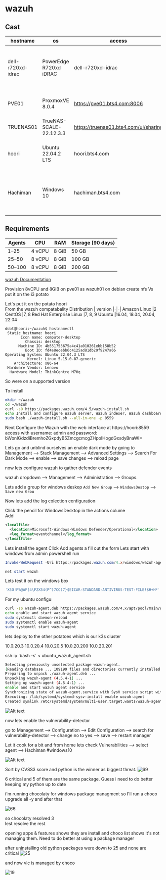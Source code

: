 # wazuh

## Cast
|hostname | os | access | ip  |  |  |  | | | |
|-|-|-|-|-|-|-|-|-|-|
dell-r720xd-idrac | PowerEdge R720xd iDRAC | dell-r720xd-idrac | 192.168.2.40 | 2x Intel(R) Xeon(R) CPU E5-2680 0 @ 2.70GHz | 384.00 GB 24x DDR-3	16.00 GB Dual Rank 1333 MHz |2x WDC WDS500G2B0A 465.25 GBSSD  | 3x WDC WUH721414AL 13038.50 GB sata | 2x WDC WD140EFGX 68 13038.50 GB sata
PVE01 | ProxmoxVE 8.0.4 | https://pve01.bts4.com:8006 | 192.168.2.42 | bare metal on DELL-R720XD | mirrored on ssd
TRUENAS01 | TrueNAS-SCALE-22.12.3.3 | https://truenas01.bts4.com/ui/sharing | 192.168.2.60 | hosted on PVE01 | 5x 14tb hdd passthrough | 
hoori |  Ubuntu 22.04.2 LTS | hoori.bts4.com | 192.168.2.41 | Intel(R) Core(TM) i3-10100T CPU | 32gb ddr4 3200 | Samsung SSD 970 EVO Plus 1TB | maas controller | searxng
Hachiman | Windows 10 | hachiman.bts4.com | 192.168.2.43 | 2x Intel(R) Xeon(R) CPU E5-2687W 0 @ 3.10GHz | 8x8gb 1333 ddr3 



## Requirements
    

Agents | CPU  | RAM | Storage (90 days)
|-|-|-|-|
| 1–25 | 4 vCPU | 8 GiB |50 GB 
25–50 | 8 vCPU |8 GiB|100 GB
50–100|8 vCPU|8 GiB|200 GB
[wazuh Documentation](https://documentation.wazuh.com/current/quickstart.html)

Provision 8vCPU and 8GiB on pve01 as wazuh01 on debian create nfs 
Vs put it on the i3 potato

Let's put it on the potato hoori  
From the wazuh compatabality
Distribution | version 
|-|-|
Amazon Linux |2 
CentOS |7, 8 
Red Hat Enterprise Linux |7, 8, 9 
Ubuntu |16.04, 18.04, 20.04, 22.04

```
ddot@hoori:~/wazuh$ hostnamectl 
 Static hostname: hoori
       Icon name: computer-desktop
         Chassis: desktop
      Machine ID: 4b551753675a4c41a010261ebb158b52
         Boot ID: fd4e8ecebb6c4125ad81db20f9247a66
Operating System: Ubuntu 22.04.3 LTS              
          Kernel: Linux 5.15.0-87-generic
    Architecture: x86-64
 Hardware Vendor: Lenovo
  Hardware Model: ThinkCentre M70q
```
So were on a supported version 

To install
```sh
mkdir ~/wazuh
cd ~/wazuh
curl -sO https://packages.wazuh.com/4.5/wazuh-install.sh 
echo Install and configure Wazuh server, Wazuh indexer, Wazuh dashboard. and give it a unused port of 8559
sudo bash ./wazuh-install.sh --all-in-one -p 8559
```

Next Configure the Wazuh with the web interface at https://hoori:8559  
access with username: admin and password: bWxnIGdzdiBremhoZGxpdyB5ZmcgcmcgZHpoIHogdGxsdyBnaWI=

Lets go and unblind ourselves an enable dark mode by going to Management --> Stack Management --> Advanced Settings --> Search For Dark Mode --> enable --> save changes --> reload page

now lets configure wazuh to gather defender events

wazuh dropdown --> Management --> Administration --> Groups

Lets add a group for windows deskop ```Add New Group``` --> ```WindowsDestop``` --> ```Save new Grou```

Now lets add the log colection configuration

Click the pencil for WindowsDesktop in the actions colume   
Add 
```xml
<localfile>
  <location>Microsoft-Windows-Windows Defender/Operational</location>
  <log_format>eventchannel</log_format>
</localfile>
```


Lets install the agent 
Click Add agents a fill out the form
Lets start with windows
from admin powershell run 
```ps1
Invoke-WebRequest -Uri https://packages.wazuh.com/4.x/windows/wazuh-agent-4.5.4-1.msi -OutFile ${env:tmp}\wazuh-agent.msi; msiexec.exe /i ${env:tmp}\wazuh-agent.msi /q WAZUH_MANAGER='hoori' WAZUH_REGISTRATION_SERVER='hoori' WAZUH_AGENT_GROUP='windows10' 

net start wazuh
```


Lets test it
on the windows box
```ps1
'X5O!P%@AP[4\PZX54(P^)7CC)7}$EICAR-STANDARD-ANTIVIRUS-TEST-FILE!$H+H*' | Out-File ~/elcar.txt 
```

For my ubuntu configu

```sh
curl -so wazuh-agent.deb https://packages.wazuh.com/4.x/apt/pool/main/w/wazuh-agent/wazuh-agent_4.5.4-1_amd64.deb && sudo WAZUH_MANAGER='10.0.20.1' WAZUH_AGENT_GROUP='ubuntu' dpkg -i ./wazuh-agent.deb
echo enable and start wazuh agent service
sudo systemctl daemon-reload
sudo systemctl enable wazuh-agent
sudo systemctl start wazuh-agent
```

lets deploy to the other potatoes which is our k3s cluster

10.0.20.3
10.0.20.4
10.0.20.5
10.0.20.200
10.0.20.201

ssh ip 'bash -s' < ubuntu_wazuh_agent.sh 

```sh
Selecting previously unselected package wazuh-agent.
(Reading database ... 109199 files and directories currently installed.)
Preparing to unpack ./wazuh-agent.deb ...
Unpacking wazuh-agent (4.5.4-1) ...
Setting up wazuh-agent (4.5.4-1) ...
enable and start wazuh agent service
Synchronizing state of wazuh-agent.service with SysV service script with /lib/systemd/systemd-sysv-install.
Executing: /lib/systemd/systemd-sysv-install enable wazuh-agent
Created symlink /etc/systemd/system/multi-user.target.wants/wazuh-agent.service → /lib/systemd/system/wazuh-agent.service.
```

![Alt text](image.png)

now lets enable the vulnerability-detector

go to Management --> Configuration --> Edit Configuration --> search for vulnerability-detector --> change <enabled>no</enabled> to <enabled>yes</enabled> --> save --> restart manager

Let it cook for a bit and from home lets check Vulnerabilities --> select agent --> Hachiman #windows10

![Alt text](image-1.png)

Sort by CVSS3 score and python is the winner as biggest threat.
![69](image-2.png)

6 critical and 5 of them are the same package. Guess i need to do better keeping my python up to date

i'm running chocolaty for windows package managment so I'll run a choco upgrade all -y and after that

![66](image-3.png)

so chocolaty resolved 3  
lest resolve the rest

opening apps & features shows they are install and choco list shows it's not managing them. Need to do better at using a package manager

after uninstalling old python packages were down to 25 and none are critical
![25](image-4.png)

and now vlc is managed by choco

![19](image-6.png)

